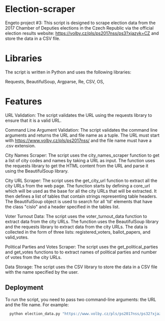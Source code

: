 # Election-scraper
Engeto project #3: This script is designed to scrape election data from the 2017 Chamber of Deputies elections in the Czech Republic via the official election results website: https://volby.cz/pls/ps2017nss/ps3?xjazyk=CZ and store the data in a CSV file.

# Libraries
The script is written in Python and uses the following libraries:

Requests, BeautifulSoup, Argparse, Re, CSV, OS,

# Features

URL Validation: The script validates the URL using the requests library to ensure that it is a valid URL.

Command Line Argument Validation: The script validates the command line arguments and returns the URL and file name as a tuple. The URL must start with https://www.volby.cz/pls/ps2017nss/ and the file name must have a .csv extension.

City Names Scraper: The script uses the city_names_scraper function to get a list of city codes and names by taking a URL as input. The function uses the requests library to get the HTML content from the URL and parse it using the BeautifulSoup library.

City URL Scraper: The script uses the get_city_url function to extract all the city URLs from the web page. The function starts by defining a core_url which will be used as the base for all the city URLs that will be extracted. It then defines a list of tables that contain strings representing table headers. The BeautifulSoup object is used to search for all 'td' elements that have the class "cislo" and a header specified in the tables list.

Voter Turnout Data: The script uses the voter_turnout_data function to extract data from the city URLs. The function uses the BeautifulSoup library and the requests library to extract data from the city URLs. The data is collected in the form of three lists: registered_voters, ballot_papers, and valid_votes.

Political Parties and Votes Scraper: The script uses the get_political_parties and get_votes functions to to extract names of political parties and number of votes from the city URLs.



Data Storage: The script uses the CSV library to store the data in a CSV file with the name specified by the user.


## Deployment

To run the script, you need to pass two command-line arguments: the URL and the file name. For example:

```bash
  python election_data.py "https://www.volby.cz/pls/ps2017nss/ps32?xjazyk=CZ&xkraj=12&xnumnuts=7101" file_name.csv

```
